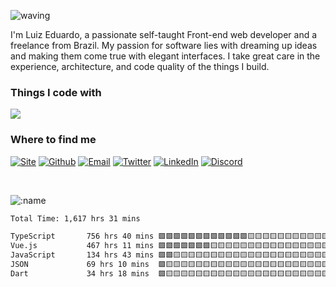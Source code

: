 ![waving](https://capsule-render.vercel.app/api?type=waving&height=200&text=Dogs%20&fontAlignY=40&color=gradient)

I'm Luiz Eduardo, a passionate self-taught Front-end web developer and a freelance from Brazil. My passion for software lies with dreaming up ideas and making them come true with elegant interfaces. I take great care in the experience, architecture, and code quality of the things I build.

<p>
  <h3>Things I code with</h3>
  <a href="https://gotardo.vercel.app" target="_blank">
    <img src="https://skillicons.dev/icons?i=git,html,css,js,ts,bootstrap,prisma,sass,heroku,jest,docker,discord,vscode,react,bash,linux,next,powershell,unity,vite,netlify,mongodb,tailwind,github,firebase,figma,aws,mui,webpack,mysql" />
  </a>
</p>

<h3>Where to find me</h3>
<p><a href="https://gotardo.vercel.app" target="_blank"><img alt="Site" src="https://img.shields.io/badge/Site-%2312100E.svg?&style=for-the-badge&logo=appveyor&logoColor=white" /></a> <a href="https://github.com/DoginUwU" target="_blank"><img alt="Github" src="https://img.shields.io/badge/GitHub-%2312100E.svg?&style=for-the-badge&logo=Github&logoColor=white" /></a> <a href="mailto:doginuwu@pm.me" target="_blank"><img alt="Email" src="https://img.shields.io/badge/Email-%2312100E.svg?&style=for-the-badge&logo=Gmail&logoColor=white" /></a> <a href="https://twitter.com/DoginUwU" target="_blank"><img alt="Twitter" src="https://img.shields.io/badge/twitter-%231DA1F2.svg?&style=for-the-badge&logo=twitter&logoColor=white" /></a> <a href="https://www.linkedin.com/in/luiz-gotardo/" target="_blank"><img alt="LinkedIn" src="https://img.shields.io/badge/linkedin-%230077B5.svg?&style=for-the-badge&logo=linkedin&logoColor=white" /></a>
  <a href="https://discord.com/users/656129876092518400" target="_blank"><img alt="Discord" src="https://img.shields.io/badge/Discord-%235865f2.svg?&style=for-the-badge&logo=Discord&logoColor=white" /></a> 
</p>
<br />

<!--<div align="start">
  
[![spotify-github-profile](https://spotify-github-profile.vercel.app/api/view?uid=em3n90e2j6usercid5v1oq0o5&cover_image=true&theme=default&bar_color=b65cff&bar_color_cover=false)](https://spotify-github-profile.vercel.app/api/view?uid=em3n90e2j6usercid5v1oq0o5&redirect=true)
  
</div>-->

![:name](https://count.getloli.com/get/@:DoginUwU?theme=rule34)
  
<!--START_SECTION:waka-->

```txt
Total Time: 1,617 hrs 31 mins

TypeScript       756 hrs 40 mins 🟩🟩🟩🟩🟩🟩🟩🟩🟩🟩🟩🟩🟨🟨🟨🟨🟨🟨🟨🟨🟨🟨🟨🟨🟨   46.22 %
Vue.js           467 hrs 11 mins 🟩🟩🟩🟩🟩🟩🟩🟨🟨🟨🟨🟨🟨🟨🟨🟨🟨🟨🟨🟨🟨🟨🟨🟨🟨   28.54 %
JavaScript       134 hrs 43 mins 🟩🟩🟨🟨🟨🟨🟨🟨🟨🟨🟨🟨🟨🟨🟨🟨🟨🟨🟨🟨🟨🟨🟨🟨🟨   08.23 %
JSON             69 hrs 10 mins  🟩🟨🟨🟨🟨🟨🟨🟨🟨🟨🟨🟨🟨🟨🟨🟨🟨🟨🟨🟨🟨🟨🟨🟨🟨   04.23 %
Dart             34 hrs 18 mins  🟩🟨🟨🟨🟨🟨🟨🟨🟨🟨🟨🟨🟨🟨🟨🟨🟨🟨🟨🟨🟨🟨🟨🟨🟨   02.10 %
```

<!--END_SECTION:waka-->
